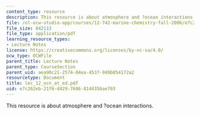 ```yaml
---
content_type: resource
description: This resource is about atmosphere and ?ocean interactions.
file: /ol-ocw-studio-app/courses/12-742-marine-chemistry-fall-2006/e7c262eb21f6d4297686814435bae703_lec_12_ocn_at_ed.pdf
file_size: 842113
file_type: application/pdf
learning_resource_types:
- Lecture Notes
license: https://creativecommons.org/licenses/by-nc-sa/4.0/
ocw_type: OCWFile
parent_title: Lecture Notes
parent_type: CourseSection
parent_uid: aea90c21-2574-04ea-4537-949b854172a2
resourcetype: Document
title: lec_12_ocn_at_ed.pdf
uid: e7c262eb-21f6-d429-7686-814435bae703
---
```

This resource is about atmosphere and ?ocean interactions.